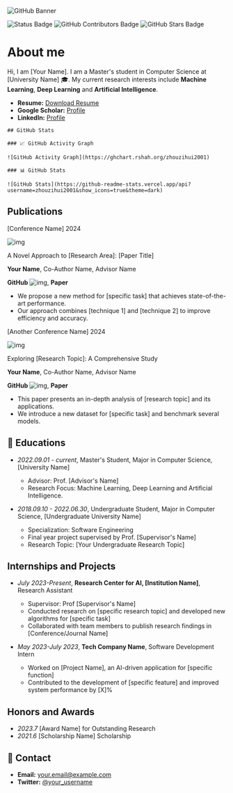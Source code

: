![GitHub Banner](https://github.com/zhouzihui2001/zhouzihui2001/raw/main/assets/Bottom_up.svg)

![Status Badge](https://img.shields.io/badge/status-updating-brightgreen.svg)
![GitHub Contributors Badge](https://img.shields.io/github/contributors/zhouzihui2001/zhouzihui2001.svg?color=blue)
![GitHub Stars Badge](https://img.shields.io/github/stars/zhouzihui2001/zhouzihui2001.svg?logo=github)

# About me

Hi, I am [Your Name]. I am a Master's student in Computer Science at [University Name] 🎓. My current research interests include **Machine Learning**, **Deep Learning** and **Artificial Intelligence**.

- **Resume:** [Download Resume](#)
- **Google Scholar:** [Profile](#)
- **LinkedIn:** [Profile](#)
```
## GitHub Stats

### 📈 GitHub Activity Graph

![GitHub Activity Graph](https://ghchart.rshah.org/zhouzihui2001)

### 📊 GitHub Stats

![GitHub Stats](https://github-readme-stats.vercel.app/api?username=zhouzihui2001&show_icons=true&theme=dark)
```
## Publications

[Conference Name] 2024

![img](https://via.placeholder.com/300x200)

A Novel Approach to [Research Area]: [Paper Title]

**Your Name**, Co-Author Name, Advisor Name

**GitHub** ![img](https://img.shields.io/github/stars/your-username/your-repo), **Paper**

- We propose a new method for [specific task] that achieves state-of-the-art performance.
- Our approach combines [technique 1] and [technique 2] to improve efficiency and accuracy.

[Another Conference Name] 2024

![img](https://via.placeholder.com/300x200)

Exploring [Research Topic]: A Comprehensive Study

**Your Name**, Co-Author Name, Advisor Name

**GitHub** ![img](https://img.shields.io/github/stars/your-username/your-repo), **Paper**

- This paper presents an in-depth analysis of [research topic] and its applications.
- We introduce a new dataset for [specific task] and benchmark several models.

## 📖 Educations

- _2022.09.01 - current_, Master's Student, Major in Computer Science, [University Name]

  - Advisor: Prof. [Advisor's Name]
  - Research Focus: Machine Learning, Deep Learning and Artificial Intelligence.

- _2018.09.10 - 2022.06.30_, Undergraduate Student, Major in Computer Science, [Undergraduate University Name]

  - Specialization: Software Engineering
  - Final year project supervised by Prof. [Supervisor's Name]
  - Research Topic: [Your Undergraduate Research Topic]

## Internships and Projects

- _July 2023-Present_, **Research Center for AI, [Institution Name]**, Research Assistant

  - Supervisor: Prof [Supervisor's Name]
  - Conducted research on [specific research topic] and developed new algorithms for [specific task]
  - Collaborated with team members to publish research findings in [Conference/Journal Name]

- _May 2023-July 2023_, **Tech Company Name**, Software Development Intern

  - Worked on [Project Name], an AI-driven application for [specific function]
  - Contributed to the development of [specific feature] and improved system performance by [X]%
 
## Honors and Awards

- _2023.7_ [Award Name] for Outstanding Research
- _2021.6_ [Scholarship Name] Scholarship

## 📧 Contact

- **Email:** your.email@example.com
- **Twitter:** [@your_username](#)
